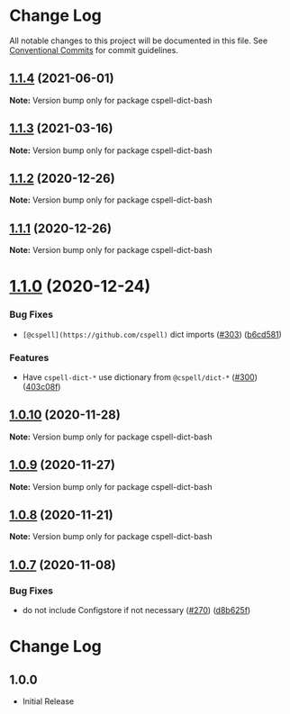 # Change Log

All notable changes to this project will be documented in this file.
See [Conventional Commits](https://conventionalcommits.org) for commit guidelines.

## [1.1.4](https://github.com/streetsidesoftware/cspell-dicts/compare/cspell-dict-bash@1.1.3...cspell-dict-bash@1.1.4) (2021-06-01)

**Note:** Version bump only for package cspell-dict-bash





## [1.1.3](https://github.com/streetsidesoftware/cspell-dicts/compare/cspell-dict-bash@1.1.2...cspell-dict-bash@1.1.3) (2021-03-16)

**Note:** Version bump only for package cspell-dict-bash





## [1.1.2](https://github.com/streetsidesoftware/cspell-dicts/compare/cspell-dict-bash@1.1.1...cspell-dict-bash@1.1.2) (2020-12-26)

**Note:** Version bump only for package cspell-dict-bash





## [1.1.1](https://github.com/streetsidesoftware/cspell-dicts/compare/cspell-dict-bash@1.1.0...cspell-dict-bash@1.1.1) (2020-12-26)

**Note:** Version bump only for package cspell-dict-bash





# [1.1.0](https://github.com/streetsidesoftware/cspell-dicts/compare/cspell-dict-bash@1.0.10...cspell-dict-bash@1.1.0) (2020-12-24)


### Bug Fixes

* `[@cspell](https://github.com/cspell)` dict imports ([#303](https://github.com/streetsidesoftware/cspell-dicts/issues/303)) ([b6cd581](https://github.com/streetsidesoftware/cspell-dicts/commit/b6cd58114caa8752fba69522e6b740a4be74dd6e))


### Features

* Have `cspell-dict-*` use dictionary from `@cspell/dict-*` ([#300](https://github.com/streetsidesoftware/cspell-dicts/issues/300)) ([403c08f](https://github.com/streetsidesoftware/cspell-dicts/commit/403c08fbd1d11a083f586e591b87ef9a47f71944))





## [1.0.10](https://github.com/streetsidesoftware/cspell-dicts/compare/cspell-dict-bash@1.0.9...cspell-dict-bash@1.0.10) (2020-11-28)

**Note:** Version bump only for package cspell-dict-bash





## [1.0.9](https://github.com/streetsidesoftware/cspell-dicts/compare/cspell-dict-bash@1.0.8...cspell-dict-bash@1.0.9) (2020-11-27)

**Note:** Version bump only for package cspell-dict-bash





## [1.0.8](https://github.com/streetsidesoftware/cspell-dicts/compare/cspell-dict-bash@1.0.7...cspell-dict-bash@1.0.8) (2020-11-21)

**Note:** Version bump only for package cspell-dict-bash

## [1.0.7](https://github.com/streetsidesoftware/cspell-dicts/compare/cspell-dict-bash@1.0.6...cspell-dict-bash@1.0.7) (2020-11-08)

### Bug Fixes

- do not include Configstore if not necessary ([#270](https://github.com/streetsidesoftware/cspell-dicts/issues/270)) ([d8b625f](https://github.com/streetsidesoftware/cspell-dicts/commit/d8b625f2f42d5cc6c4a9390216ac1e5037886e44))

# Change Log

## 1.0.0

- Initial Release
